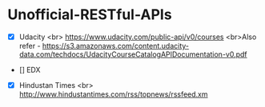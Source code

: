 # Unofficial-RESTful-APIs

- [x] Udacity <br\> https://www.udacity.com/public-api/v0/courses 
<br\>Also refer - https://s3.amazonaws.com/content.udacity-data.com/techdocs/UdacityCourseCatalogAPIDocumentation-v0.pdf

- [] EDX

- [x] Hindustan Times <br\> http://www.hindustantimes.com/rss/topnews/rssfeed.xm
